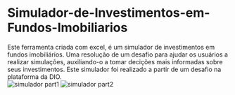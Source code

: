 # Simulador-de-Investimentos-em-Fundos-Imobiliarios
Este ferramenta criada com excel, é um simulador de investimentos em fundos imobiliários. Uma resolução de um desafio para ajudar os usuários a realizar simulações, auxiliando-o a tomar decições mais informadas sobre seus investimentos. Este simulador foi realizado a partir de um desafio na plataforma da DIO.  
![simulador part1](https://github.com/user-attachments/assets/f903cfe5-9c40-4f30-b60b-b842b4cfe689)
![simulador part2](https://github.com/user-attachments/assets/6dde13d7-4903-4ac4-9a9d-95174a8d6eb7)
